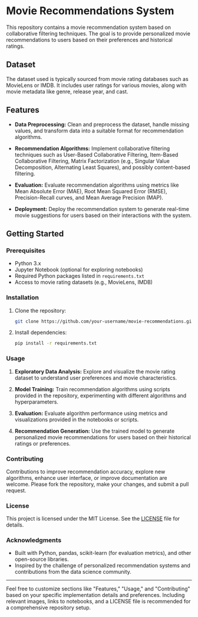 # Movie Recommendations System

This repository contains a movie recommendation system based on collaborative filtering techniques. The goal is to provide personalized movie recommendations to users based on their preferences and historical ratings.

## Dataset

The dataset used is typically sourced from movie rating databases such as MovieLens or IMDB. It includes user ratings for various movies, along with movie metadata like genre, release year, and cast.

## Features

- **Data Preprocessing:** Clean and preprocess the dataset, handle missing values, and transform data into a suitable format for recommendation algorithms.
  
- **Recommendation Algorithms:** Implement collaborative filtering techniques such as User-Based Collaborative Filtering, Item-Based Collaborative Filtering, Matrix Factorization (e.g., Singular Value Decomposition, Alternating Least Squares), and possibly content-based filtering.
  
- **Evaluation:** Evaluate recommendation algorithms using metrics like Mean Absolute Error (MAE), Root Mean Squared Error (RMSE), Precision-Recall curves, and Mean Average Precision (MAP).
  
- **Deployment:** Deploy the recommendation system to generate real-time movie suggestions for users based on their interactions with the system.

## Getting Started

### Prerequisites

- Python 3.x
- Jupyter Notebook (optional for exploring notebooks)
- Required Python packages listed in `requirements.txt`
- Access to movie rating datasets (e.g., MovieLens, IMDB)

### Installation

1. Clone the repository:
   ```bash
   git clone https://github.com/your-username/movie-recommendations.git
   ```

2. Install dependencies:
   ```bash
   pip install -r requirements.txt
   ```

### Usage

1. **Exploratory Data Analysis:** Explore and visualize the movie rating dataset to understand user preferences and movie characteristics.
   
2. **Model Training:** Train recommendation algorithms using scripts provided in the repository, experimenting with different algorithms and hyperparameters.
   
3. **Evaluation:** Evaluate algorithm performance using metrics and visualizations provided in the notebooks or scripts.
   
4. **Recommendation Generation:** Use the trained model to generate personalized movie recommendations for users based on their historical ratings or preferences.

### Contributing

Contributions to improve recommendation accuracy, explore new algorithms, enhance user interface, or improve documentation are welcome. Please fork the repository, make your changes, and submit a pull request.

### License

This project is licensed under the MIT License. See the [LICENSE](LICENSE) file for details.

### Acknowledgments

- Built with Python, pandas, scikit-learn (for evaluation metrics), and other open-source libraries.
- Inspired by the challenge of personalized recommendation systems and contributions from the data science community.

---

Feel free to customize sections like "Features," "Usage," and "Contributing" based on your specific implementation details and preferences. Including relevant images, links to notebooks, and a LICENSE file is recommended for a comprehensive repository setup.
